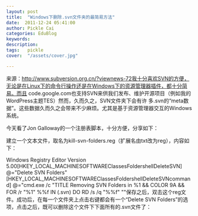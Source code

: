 ```yaml
---
layout: post  
title:  "Windows下删除.svn文件夹的最简易方法"
date:  2011-12-24 05:41:00
author: Pickle Cai  
categories: EduBlog  
keywords: 
description:   
tags:	pickle   
cover:  "/assets/cover.jpg"  

---
```


来源：http://www.subversion.org.cn/?viewnews-72我十分喜欢SVN的方便，无论是在Linux下的命令行操作还是在Windows下的资源管理器插件，都十分简易。而且 code.google.com也支持SVN来供我们发布、维护开源项目（例如我的WordPress主题TES）然而，久而久之，SVN文件夹下会有许 多.svn的“meta数据”。这些数据久而久之会带来不少麻烦。尤其是基于资源管理器交互的Windows系统。

今天看了Jon Galloway的一个注册表脚本，十分方便，分享如下：

建立一个文本文件，取名为kill-svn-folders.reg（扩展名由txt改为reg），内容如下：

Windows Registry Editor Version 5.00[HKEY_LOCAL_MACHINESOFTWAREClassesFoldershellDeleteSVN] @="Delete SVN Folders"[HKEY_LOCAL_MACHINESOFTWAREClassesFoldershellDeleteSVNcommand] @="cmd.exe /c "TITLE Removing SVN Folders in %1 && COLOR 9A && FOR /r "%1" %%f IN (.svn) DO RD /s /q "%%f" ""保存之后，双击这个reg文件。成功后，在每一个文件夹上点击右键都会有一个“Delete SVN Folders”的选项，点击之后，既可以删除这个文件下下面所有的.svn文件了：

		

		    
